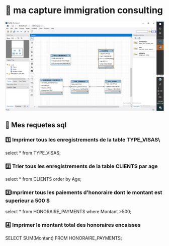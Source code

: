 
# :pushpin: ma capture immigration consulting


![image](image.png)

## :pushpin: Mes requetes sql

### :one: 	Imprimer tous les enregistrements de la table TYPE_VISAS\

select * from TYPE_VISAS;

### :two: Trier tous les enregistrements  de la table CLIENTS  par age

select * from CLIENTS order by Age;

### :three:Imprimer tous les paiements d'honoraire dont le montant est superieur a 500 $

select * from HONORAIRE_PAYMENTS where Montant >500;

### :four: Imprimer le montant total  des honoraires encaisses

SELECT SUM(Montant)
FROM HONORAIRE_PAYMENTS;
